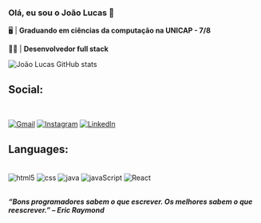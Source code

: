 

### Olá, eu sou o João Lucas 👋

🖥️ | <b> Graduando em ciências da computação na UNICAP - 7/8 </b>

👨‍💻 | <b> Desenvolvedor full stack </b>

![João Lucas GitHub stats](https://github-readme-stats.vercel.app/api?username=jonLucas33&show_icons=true&theme=dracula)

## Social:

<br>

[![Gmail](https://img.shields.io/badge/Gmail-D14836?style=for-the-badge&logo=gmail&logoColor=white)](joaolucaslopes296@gmail.com)
[![Instagram](https://img.shields.io/badge/Instagram-E4405F?style=for-the-badge&logo=instagram&logoColor=white)](https://www.instagram.com/jon_lucas33/)
[![Linkedln](https://img.shields.io/badge/LinkedIn-0077B5?style=for-the-badge&logo=linkedin&logoColor=white)](https://www.linkedin.com/in/jo%C3%A3o-lucas-lopes-8b645226a)

## Languages:

<div style="display: inline_block"> <br>

<img align="center" alt="html5" src="https://img.shields.io/badge/HTML5-E34F26?style=for-the-badge&logo=html5&logoColor=white">
</img>
<img align="center" alt="css" src="https://img.shields.io/badge/CSS3-1572B6?style=for-the-badge&logo=css3&logoColor=white">
</img>
<img align="center" alt="java" src="https://img.shields.io/badge/Java-ED8B00?style=for-the-badge&logo=openjdk&logoColor=white">
</img>
<img align="center" alt="javaScript" src="https://img.shields.io/badge/JavaScript-323330?style=for-the-badge&logo=javascript&logoColor=F7DF1E">
</img>
<img align="center" alt="React" src="https://img.shields.io/badge/React-323330?style=for-the-badge&logo=React&logoColor=F7DF1E%22%3E">
</img>
</div>
<br>

<b> <i> “Bons programadores sabem o que escrever. Os melhores sabem o que reescrever.” – Eric Raymond </i> </b>
